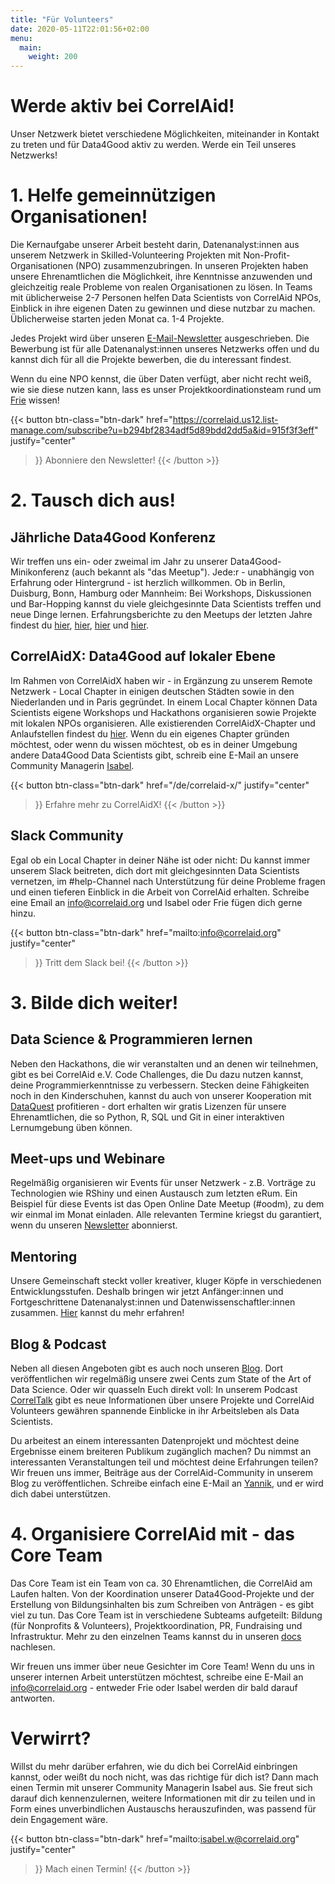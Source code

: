 ```yaml
---
title: "Für Volunteers"
date: 2020-05-11T22:01:56+02:00
menu:
  main:
    weight: 200
---
```



# Werde aktiv bei CorrelAid!

Unser Netzwerk bietet verschiedene Möglichkeiten, miteinander in Kontakt zu treten und für Data4Good aktiv zu werden. Werde ein Teil unseres Netzwerks!

# 1. Helfe gemeinnützigen Organisationen!

Die Kernaufgabe unserer Arbeit besteht darin, Datenanalyst:innen aus unserem Netzwerk in Skilled-Volunteering Projekten mit Non-Profit-Organisationen (NPO) zusammenzubringen. In unseren Projekten haben unsere Ehrenamtlichen die Möglichkeit, ihre Kenntnisse anzuwenden und gleichzeitig reale Probleme von realen Organisationen zu lösen. In Teams mit üblicherweise 2-7 Personen helfen Data Scientists von CorrelAid NPOs, Einblick in ihre eigenen Daten zu gewinnen und diese nutzbar zu machen. Üblicherweise starten jeden Monat ca. 1-4 Projekte.

Jedes Projekt wird über unseren [E-Mail-Newsletter](https://correlaid.us12.list-manage.com/subscribe?u=b294bf2834adf5d89bdd2dd5a&id=915f3f3eff) ausgeschrieben. Die Bewerbung ist für alle Datenanalyst:innen unseres Netzwerks offen und du kannst dich für all die Projekte bewerben, die du interessant findest. 

Wenn du eine NPO kennst, die über Daten verfügt, aber nicht recht weiß, wie sie diese nutzen kann, lass es unser Projektkoordinationsteam rund um [Frie](mailto:projekte@correlaid.org) wissen! 

{{< button 
    btn-class="btn-dark"
    href="https://correlaid.us12.list-manage.com/subscribe?u=b294bf2834adf5d89bdd2dd5a&id=915f3f3eff"
    justify="center"
>}}
Abonniere den Newsletter!
{{< /button >}}

# 2. Tausch dich aus!

## Jährliche Data4Good Konferenz
Wir treffen uns ein- oder zweimal im Jahr zu unserer Data4Good-Minikonferenz (auch bekannt als "das Meetup"). Jede:r - unabhängig von Erfahrung oder Hintergrund - ist herzlich willkommen. Ob in Berlin, Duisburg, Bonn, Hamburg oder Mannheim: Bei Workshops, Diskussionen und Bar-Hopping kannst du viele gleichgesinnte Data Scientists treffen und neue Dinge lernen. Erfahrungsberichte zu den Meetups der letzten Jahre findest du [hier](/de/blog/meetup-berlin/), [hier](/de/blog/meetup-hh/), [hier](/de/blog/meetup-bonn/) und [hier](/de/blog/meetup-mannheim/). 

## CorrelAidX: Data4Good auf lokaler Ebene
Im Rahmen von CorrelAidX haben wir - in Ergänzung zu unserem Remote Netzwerk - Local Chapter in einigen deutschen Städten sowie in den Niederlanden und in Paris gegründet. In einem Local Chapter können Data Scientists eigene Workshops und Hackathons organisieren sowie Projekte mit lokalen NPOs organisieren. Alle existierenden CorrelAidX-Chapter und Anlaufstellen findest du [hier](/de/correlaid-x).
Wenn du ein eigenes Chapter gründen möchtest, oder wenn du wissen möchtest, ob es in deiner Umgebung andere Data4Good Data Scientists gibt, schreib eine E-Mail an unsere Community Managerin [Isabel](mailto:isabel.w@correlaid.org). 

{{< button 
    btn-class="btn-dark"
    href="/de/correlaid-x/"
    justify="center"
>}}
Erfahre mehr zu CorrelAidX!
{{< /button >}}

## Slack Community 
Egal ob ein Local Chapter in deiner Nähe ist oder nicht: Du kannst immer unserem Slack beitreten, dich dort mit gleichgesinnten Data Scientists vernetzen, im #help-Channel nach Unterstützung für deine Probleme fragen und einen tieferen Einblick in die Arbeit von CorrelAid erhalten. Schreibe eine Email an [info@correlaid.org](mailto:info@correlaid.org) und Isabel oder Frie fügen dich gerne hinzu.

{{< button 
    btn-class="btn-dark"
    href="mailto:info@correlaid.org"
    justify="center"
>}}
Tritt dem Slack bei!
{{< /button >}}


# 3. Bilde dich weiter!
## Data Science & Programmieren lernen
Neben den Hackathons, die wir veranstalten und an denen wir teilnehmen, gibt es bei CorrelAid e.V. Code Challenges, die Du dazu nutzen kannst, deine Programmierkenntnisse zu verbessern. Stecken deine Fähigkeiten noch in den Kinderschuhen, kannst du auch von unserer Kooperation mit [DataQuest](/de/partners) profitieren - dort erhalten wir gratis Lizenzen für unsere Ehrenamtlichen, die so Python, R, SQL und Git in einer interaktiven Lernumgebung üben können.

## Meet-ups und Webinare
Regelmäßig organisieren wir Events für unser Netzwerk - z.B. Vorträge zu Technologien wie RShiny und einen Austausch zum letzten eRum. Ein Beispiel für diese Events ist das Open Online Date Meetup (#oodm), zu dem wir einmal im Monat einladen. Alle relevanten Termine kriegst du garantiert, wenn du unseren [Newsletter](https://correlaid.us12.list-manage.com/subscribe?u=b294bf2834adf5d89bdd2dd5a&id=915f3f3eff) abonnierst.

## Mentoring
Unsere Gemeinschaft steckt voller kreativer, kluger Köpfe in verschiedenen Entwicklungsstufen. Deshalb bringen wir jetzt Anfänger:innen und Fortgeschrittene Datenanalyst:innen und Datenwissenschaftler:innen zusammen. [Hier](mentoring.correlaid.org) kannst du mehr erfahren!

## Blog & Podcast
Neben all diesen Angeboten gibt es auch noch unseren [Blog](https://correlaid.org/de/blog/). Dort veröffentlichen wir regelmäßig unsere zwei Cents zum State of the Art of Data Science. Oder wir quasseln Euch direkt voll: In unserem Podcast [CorrelTalk](https://soundcloud.com/correlaid_podcast) gibt es neue Informationen über unsere Projekte und CorrelAid Volunteers gewähren spannende Einblicke in ihr Arbeitsleben als Data Scientists.

Du arbeitest an einem interessanten Datenprojekt und möchtest deine Ergebnisse einem breiteren Publikum zugänglich machen? Du nimmst an interessanten Veranstaltungen teil und möchtest deine Erfahrungen teilen? Wir freuen uns immer, Beiträge aus der CorrelAid-Community in unserem Blog zu veröffentlichen. Schreibe einfach eine E-Mail an [Yannik](mailto:blog@correlaid.org), und er wird dich dabei unterstützen.

# 4. Organisiere CorrelAid mit - das Core Team

Das Core Team ist ein Team von ca. 30 Ehrenamtlichen, die CorrelAid am Laufen halten. Von der Koordination unserer Data4Good-Projekte und der Erstellung von Bildungsinhalten bis zum Schreiben von Anträgen - es gibt viel zu tun. Das Core Team ist in verschiedene Subteams aufgeteilt: Bildung (für Nonprofits & Volunteers), Projektkoordination, PR, Fundraising und Infrastruktur. Mehr zu den einzelnen Teams kannst du in unseren [docs](https://docs.correlaid.org/get-started#get-involved-in-the-core-team) nachlesen.

Wir freuen uns immer über neue Gesichter im Core Team! Wenn du uns in unserer internen Arbeit unterstützen möchtest, schreibe eine E-Mail an [info@correlaid.org](mailto:info@correlaid.org) - entweder Frie oder Isabel werden dir bald darauf antworten.

# Verwirrt?
Willst du mehr darüber erfahren, wie du dich bei CorrelAid einbringen kannst, oder weißt du noch nicht, was das richtige für dich ist? Dann mach einen Termin mit unserer Community Managerin Isabel aus. Sie freut sich darauf dich kennenzulernen, weitere Informationen mit dir zu teilen und in Form eines unverbindlichen Austauschs herauszufinden, was passend für dein Engagement wäre.

{{< button 
    btn-class="btn-dark"
    href="mailto:isabel.w@correlaid.org"
    justify="center"
>}}
Mach einen Termin!
{{< /button >}}

